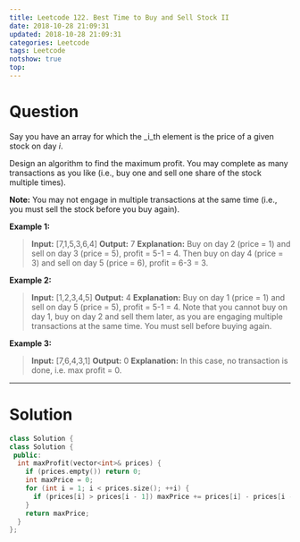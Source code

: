 ```yaml
---
title: Leetcode 122. Best Time to Buy and Sell Stock II
date: 2018-10-28 21:09:31
updated: 2018-10-28 21:09:31
categories: Leetcode
tags: Leetcode
notshow: true
top:
---
```


# Question

Say you have an array for which the  _i_th  element is the price of a given stock on day  _i_.

Design an algorithm to find the maximum profit. You may complete as many transactions as you like (i.e., buy one and sell one share of the stock multiple times).

**Note:**  You may not engage in multiple transactions at the same time (i.e., you must sell the stock before you buy again).

**Example 1:**

> **Input:** [7,1,5,3,6,4]
> **Output:** 7
> **Explanation:** Buy on day 2 (price = 1) and sell on day 3 (price = 5), profit = 5-1 = 4. Then buy on day 4 (price = 3) and sell on day 5 (price = 6), profit = 6-3 = 3.

**Example 2:**

> **Input:** [1,2,3,4,5]
> **Output:** 4
> **Explanation:** Buy on day 1 (price = 1) and sell on day 5 (price = 5), profit = 5-1 = 4. Note that you cannot buy on day 1, buy on day 2 and sell them later, as you are engaging multiple transactions at the same time. You must sell before buying again.

**Example 3:**

> **Input:** [7,6,4,3,1]
> **Output:** 0
> **Explanation:** In this case, no transaction is done, i.e. max profit = 0.

<!-- more -->

------------

# Solution

```cpp
class Solution {
class Solution {
 public:
  int maxProfit(vector<int>& prices) {
    if (prices.empty()) return 0;
    int maxPrice = 0;
    for (int i = 1; i < prices.size(); ++i) {
      if (prices[i] > prices[i - 1]) maxPrice += prices[i] - prices[i - 1];
    }
    return maxPrice;
  }
};
```